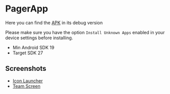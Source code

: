 # PagerApp

Here you can find the [APK](https://drive.google.com/file/d/1O6kSbufFu_ex_GkUIi751qmH8-nPIFC7/view?usp=sharing) in its debug version

Please make sure you have the option `Install Unknown Apps` enabled in your device settings before installing.

- Min Android SDK 19
- Target SDK 27

## Screenshots
- [Icon Launcher](https://drive.google.com/file/d/1Pi1QBqWz8qfOXTLLUc0dLPx9WBL-9TT_/view?usp=sharing)
- [Team Screen](https://drive.google.com/file/d/1bpuFiS4w9TUxpsgFHLrwRDrVXc93ETd2/view?usp=sharing)
